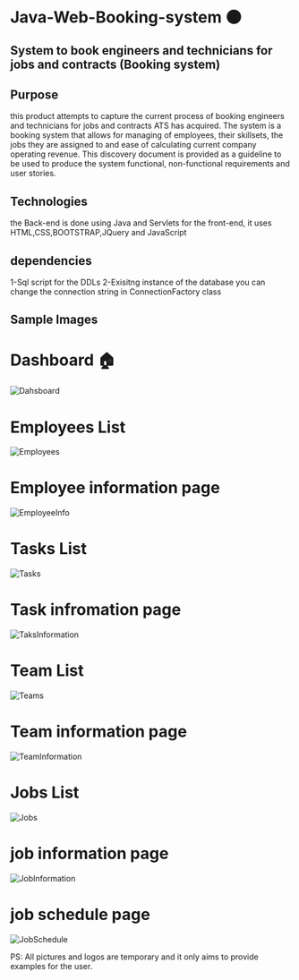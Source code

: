 # Java-Web-Booking-system :new_moon:
## System to book engineers and technicians for jobs and contracts (Booking system)


## Purpose

this product attempts to capture the current process of booking engineers and technicians for jobs and contracts ATS has acquired. The system is a booking system that allows for managing of employees, their skillsets, the jobs they are assigned to and ease of calculating current company operating revenue. This discovery document is provided as a guideline to be used to produce the system functional, non-functional requirements and user stories.

## Technologies
the Back-end is done using Java and Servlets
for the front-end, it uses HTML,CSS,BOOTSTRAP,JQuery and JavaScript

## dependencies
1-Sql script for the DDLs
2-Exisitng instance of the database you can change the connection string in ConnectionFactory class

## Sample Images

# Dashboard :house:
![Dahsboard](https://user-images.githubusercontent.com/53438581/102014466-85f1be00-3d2c-11eb-8485-3750709d8cd9.PNG)

# Employees List
![Employees](https://user-images.githubusercontent.com/53438581/102014489-a6ba1380-3d2c-11eb-90ee-9c0d025a0a85.PNG)

# Employee information page
![EmployeeInfo](https://user-images.githubusercontent.com/53438581/102014488-a6ba1380-3d2c-11eb-967c-506a9080d5e8.PNG)

# Tasks List
![Tasks](https://user-images.githubusercontent.com/53438581/102014494-a752aa00-3d2c-11eb-80f0-3614d7ce486a.PNG)

# Task infromation page
![TaksInformation](https://user-images.githubusercontent.com/53438581/102014493-a752aa00-3d2c-11eb-9d4e-aefaacb809d9.PNG)

# Team List
![Teams](https://user-images.githubusercontent.com/53438581/102014496-a7eb4080-3d2c-11eb-8b94-eb57e6cce6fc.PNG)

# Team information page
![TeamInformation](https://user-images.githubusercontent.com/53438581/102014495-a7eb4080-3d2c-11eb-890f-93440e955125.PNG)

# Jobs List
![Jobs](https://user-images.githubusercontent.com/53438581/102014491-a752aa00-3d2c-11eb-82ca-6420ae5fb811.PNG)

# job information page
![JobInformation](https://user-images.githubusercontent.com/53438581/102014490-a752aa00-3d2c-11eb-8711-ed6d9535074f.PNG)

# job schedule page
![JobSchedule](https://user-images.githubusercontent.com/53438581/102014492-a752aa00-3d2c-11eb-9eca-31f79601233d.PNG)

PS: All pictures and logos are temporary and it only aims to provide examples for the user.



 
